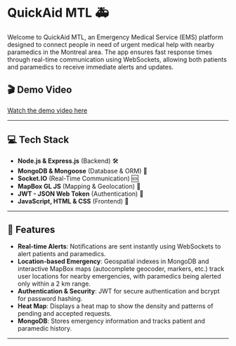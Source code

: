 # QuickAid MTL 🚑

Welcome to QuickAid MTL, an Emergency Medical Service (EMS) platform designed to connect people in need of urgent medical help with nearby paramedics in the Montreal area. The app ensures fast response times through real-time communication using WebSockets, allowing both patients and paramedics to receive immediate alerts and updates.

## 🎬 **Demo Video**
[Watch the demo video here](https://youtu.be/OSspQKkfC3A)

---

## 💻 **Tech Stack**

- **Node.js & Express.js** (Backend) 🛠️
- **MongoDB & Mongoose** (Database & ORM) 📑
- **Socket.IO** (Real-Time Communication) 🆘
- **MapBox GL JS** (Mapping & Geolocation) 📍
- **JWT - JSON Web Token** (Authentication) 🔐
- **JavaScript, HTML & CSS** (Frontend) 🎨

---

## 🚀 **Features**

- **Real-time Alerts**: Notifications are sent instantly using WebSockets to alert patients and paramedics.
- **Location-based Emergency**: Geospatial indexes in MongoDB and interactive MapBox maps (autocomplete geocoder, markers, etc.) track user locations for nearby emergencies, with paramedics being alerted only within a 2 km range.
- **Authentication & Security**: JWT for secure authentication and bcrypt for password hashing.
- **Heat Map**: Displays a heat map to show the density and patterns of pending and accepted requests.
- **MongoDB**: Stores emergency information and tracks patient and paramedic history.

---

